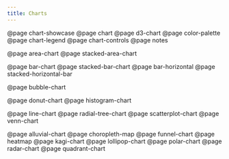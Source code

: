 ```yaml
---
title: Charts
---
```


@page chart-showcase
@page chart
@page d3-chart
@page color-palette
@page chart-legend
@page chart-controls
@page notes

@page area-chart
@page stacked-area-chart

@page bar-chart
@page stacked-bar-chart
@page bar-horizontal
@page stacked-horizontal-bar

@page bubble-chart

<!-- @page combined-chart -->

@page donut-chart
@page histogram-chart

<!-- @page stacked-histogram -->

@page line-chart
@page radial-tree-chart
@page scatterplot-chart
@page venn-chart

@page alluvial-chart
@page choropleth-map
@page funnel-chart
@page heatmap
@page kagi-chart
@page lollipop-chart
@page polar-chart
@page radar-chart
@page quadrant-chart

